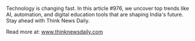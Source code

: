 Technology is changing fast. In this article #976, we uncover top trends like AI, automation, and digital education tools that are shaping India's future. Stay ahead with Think News Daily.

Read more at: www.thinknewsdaily.com